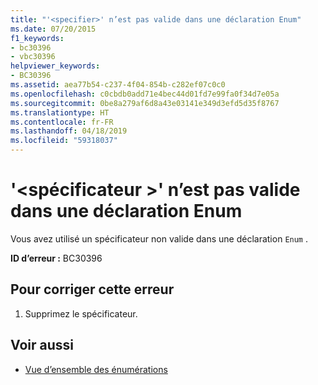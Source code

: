 ```yaml
---
title: "'<specifier>' n’est pas valide dans une déclaration Enum"
ms.date: 07/20/2015
f1_keywords:
- bc30396
- vbc30396
helpviewer_keywords:
- BC30396
ms.assetid: aea77b54-c237-4f04-854b-c282ef07c0c0
ms.openlocfilehash: c0cbdb0add71e4bec44d01fd7e99fa0f34d7e05a
ms.sourcegitcommit: 0be8a279af6d8a43e03141e349d3efd5d35f8767
ms.translationtype: HT
ms.contentlocale: fr-FR
ms.lasthandoff: 04/18/2019
ms.locfileid: "59318037"
---
```

# <a name="specifier-is-not-valid-on-an-enum-declaration"></a>'\<spécificateur >' n’est pas valide dans une déclaration Enum
Vous avez utilisé un spécificateur non valide dans une déclaration `Enum` .  
  
 **ID d’erreur :** BC30396  
  
## <a name="to-correct-this-error"></a>Pour corriger cette erreur  
  
1. Supprimez le spécificateur.  
  
## <a name="see-also"></a>Voir aussi

- [Vue d’ensemble des énumérations](../../visual-basic/programming-guide/language-features/constants-enums/enumerations-overview.md)
